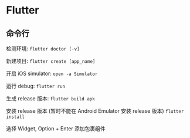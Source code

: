 # Flutter

## 命令行

检测环境: `flutter doctor [-v]`

新建项目: `flutter create [app_name]`

开启 iOS simulator: `open -a Simulator`

运行 debug: `flutter run`

生成 release 版本: `flutter build apk`

安装 release 版本 (暂时不能在 Android Emulator 安装 release 版本)
`flutter install`

选择 Widget, Option + Enter 添加包裹组件
